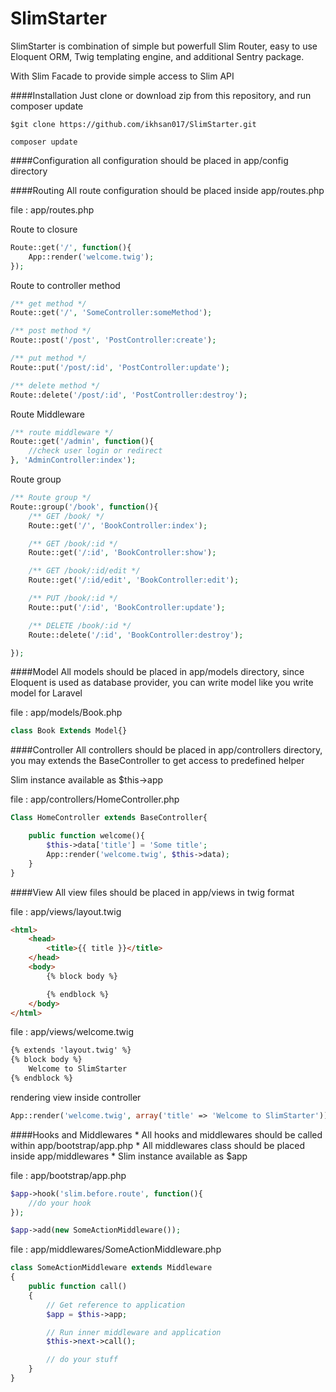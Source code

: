 SlimStarter
===========

SlimStarter is combination of simple but powerfull Slim Router, easy to use Eloquent ORM, Twig templating engine, 
and additional Sentry package.

With Slim Facade to provide simple access to Slim API

####Installation
Just clone or download zip from this repository, and run composer update

```
$git clone https://github.com/ikhsan017/SlimStarter.git
```

```
composer update
```

####Configuration
all configuration should be placed in app/config directory

####Routing
All route configuration should be placed inside app/routes.php

file : app/routes.php

Route to closure
```php
Route::get('/', function(){
    App::render('welcome.twig');
});
```

Route to controller method
```php
/** get method */
Route::get('/', 'SomeController:someMethod');

/** post method */
Route::post('/post', 'PostController:create');

/** put method */
Route::put('/post/:id', 'PostController:update');

/** delete method */
Route::delete('/post/:id', 'PostController:destroy');
```

Route Middleware
```php
/** route middleware */
Route::get('/admin', function(){
    //check user login or redirect
}, 'AdminController:index');
```

Route group
```php
/** Route group */
Route::group('/book', function(){
    /** GET /book/ */
    Route::get('/', 'BookController:index');

    /** GET /book/:id */
    Route::get('/:id', 'BookController:show');

    /** GET /book/:id/edit */
    Route::get('/:id/edit', 'BookController:edit');

    /** PUT /book/:id */
    Route::put('/:id', 'BookController:update');

    /** DELETE /book/:id */
    Route::delete('/:id', 'BookController:destroy');

});
```

####Model
All models should be placed in app/models directory, since Eloquent is used as database provider, 
you can write model like you write model for Laravel

file : app/models/Book.php
```php
class Book Extends Model{}
```

####Controller
All controllers should be placed in app/controllers directory, you may extends the BaseController to get access to predefined helper

Slim instance available as $this->app

file : app/controllers/HomeController.php
```php
Class HomeController extends BaseController{

    public function welcome(){
        $this->data['title'] = 'Some title';
        App::render('welcome.twig', $this->data);
    }
}
```

####View
All view files should be placed in app/views in twig format

file : app/views/layout.twig
```html
<html>
    <head>
        <title>{{ title }}</title>
    </head>
    <body>
        {% block body %}

        {% endblock %}
    </body>
</html>
```

file : app/views/welcome.twig
```html
{% extends 'layout.twig' %}
{% block body %}
    Welcome to SlimStarter
{% endblock %}

```

rendering view inside controller
```php
App::render('welcome.twig', array('title' => 'Welcome to SlimStarter'));
```

####Hooks and Middlewares
    * All hooks and middlewares should be called within app/bootstrap/app.php
    * All middlewares class should be placed inside app/middlewares
    * Slim instance available as $app

file : app/bootstrap/app.php
```php
$app->hook('slim.before.route', function(){
    //do your hook
});

$app->add(new SomeActionMiddleware());
```

file : app/middlewares/SomeActionMiddleware.php
```php
class SomeActionMiddleware extends Middleware
{
    public function call()
    {
        // Get reference to application
        $app = $this->app;

        // Run inner middleware and application
        $this->next->call();

        // do your stuff
    }
}
```